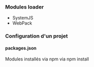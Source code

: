 ### Modules loader
- SystemJS
- WebPack
### Configuration d'un projet
#### packages.json
Modules installés via npm via npm install

